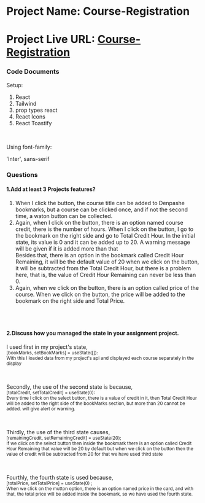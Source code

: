 # Project Name: Course-Registration
# Project Live URL: [Course-Registration](https://effortless-smakager-791514.netlify.app/)

<h3 className="text-3xl">Code Documents</h3>
<p className="text-lg font-semibold">Setup:</p>
<ol>
    <li>React</li>
    <li>Tailwind</li>
    <li>prop types react</li>
    <li>React Icons</li>
    <li>React Toastify</li>
</ol>
</br>
<p className="text-lg font-semibold">Using font-family:</p>
<p><span>'Inter', sans-serif</span></p>

<!-- Projects Questions -->
<h3 className="text-2xl">Questions</h3>
<h4 className="text-lg">1.Add at least 3 Projects features?</h4>
<ol>
    <li>When I click the button, the course title can be added to Denpashe bookmarks, but a course can be clicked once, and if not the second time, a waton button can be collected.</li>
    <li>Again, when I click on the button, there is an option named course credit, there is the number of hours. When I click on the button, I go to the bookmark on the right side and go to Total Credit Hour. In the initial state, its value is 0 and it can be added up to 20. A warning message will be given if it is added more than that </br> Besides that, there is an option in the bookmark called Credit Hour Remaining, it will be the default value of 20 when we click on the button, it will be subtracted from the Total Credit Hour, but there is a problem here, that is, the value of Credit Hour Remaining can never be less than 0.</li>
    <li>Again, when we click on the button, there is an option called price of the course. When we click on the button, the price will be added to the bookmark on the right side and Total Price.</li>
</ol> </br></br>

<h4 className="text-lg">2.Discuss how you managed the state in your assignment project.</h4>
<p>
    <span className="font-medium">I used first in my project's state,<span> 
    </br> 
    <small className="text-sm bg-slate-300">[bookMarks, setBookMarks] = useState([]):</small> </br> 
    <small className="text-sm">With this I loaded data from my project's api and displayed each course separately in the display</small>
</p></br>
<p>
    <span className="font-medium">Secondly, the use of the second state is because,<span>
    </br>
    <small className="text-sm bg-slate-300">[totalCredit, setTotalCredit] = useState(0):</small></br>
     <small className="text-sm">Every time I click on the select button, there is a value of credit in it, then Total Credit Hour will be added to the right side of the bookMarks section, but more than 20 cannot be added. will give alert or warning.</small>
</p></br>
<p>
    <span className="font-medium">Thirdly, the use of the third state causes,<span></br>
    <small className="text-sm bg-slate-300">[remainingCredit, setRemainingCredit] = useState(20);</small></br>
    <small className="text-sm">If we click on the select button then inside the bookmark there is an option called Credit Hour Remaining that value will be 20 by default but when we click on the button then the value of credit will be subtracted from 20 for that we have used third state</small>
</p></br>
<p>
    <span className="font-medium"><span>Fourthly, the fourth state is used because,</br>
    <small className="text-sm bg-slate-300">[totalPrice, setTotalPrice] = useState(0) ;</small></br>
    <small className="text-sm">When we click on the mutton option, there is an option named price in the card, and with that, the total price will be added inside the bookmark, so we have used the fourth state.</small>
</p>


